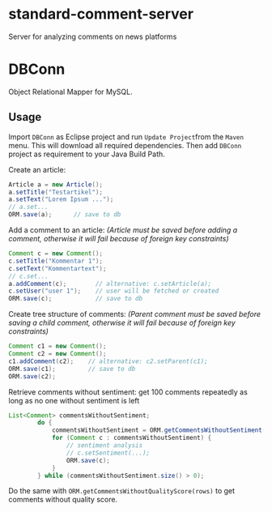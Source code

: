 # standard-comment-server
Server for analyzing comments on news platforms

# DBConn
Object Relational Mapper for MySQL.

## Usage
Import `DBConn` as Eclipse project and run `Update Project`from the `Maven` menu. This will download all required dependencies. Then add `DBConn` project as requirement to your Java Build Path.

Create an article:
```java
Article a = new Article();
a.setTitle("Testartikel");
a.setText("Lorem Ipsum ...");
// a.set...
ORM.save(a);      // save to db
```

Add a comment to an article: *(Article must be saved before adding a comment, otherwise it will fail because of foreign key constraints)*
```java
Comment c = new Comment();
c.setTitle("Kommentar 1");
c.setText("Kommentartext");
// c.set...
a.addComment(c);        // alternative: c.setArticle(a);
c.setUser("user 1");    // user will be fetched or created
ORM.save(c);            // save to db
```

Create tree structure of comments: *(Parent comment must be saved before saving a child comment, otherwise it will fail because of foreign key constraints)*
```java
Comment c1 = new Comment();
Comment c2 = new Comment();
c1.addComment(c2);    // alternative: c2.setParent(c1);
ORM.save(c1);         // save to db
ORM.save(c2);
```

Retrieve comments without sentiment: get 100 comments repeatedly as long as no one without sentiment is left
```java
List<Comment> commentsWithoutSentiment;
		do {
			commentsWithoutSentiment = ORM.getCommentsWithoutSentiment(100);
			for (Comment c : commentsWithoutSentiment) {
				// sentiment analysis
				// c.setSentiment(...);
				ORM.save(c);
			}
		} while (commentsWithoutSentiment.size() > 0);
```

Do the same with `ORM.getCommentsWithoutQualityScore(rows)` to get comments without quality score.
